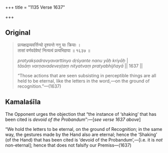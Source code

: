 +++
title = "1135 Verse 1637"

+++
## Original 
>
> प्रत्यक्षद्रव्यवर्त्तिन्यो दृश्यन्ते ननु याः क्रियाः ।  
> तासां वर्णवदेवेष्टं नित्यत्वं प्रत्यभिज्ञया ॥ १६३७ ॥ 
>
> *pratyakṣadravyavarttinyo dṛśyante nanu yāḥ kriyāḥ* \|  
> *tāsāṃ varṇavadeveṣṭaṃ nityatvaṃ pratyabhijñayā* \|\| 1637 \|\| 
>
> “Those actions that are seen subsisting in perceptible things are all held to be eternal, like the letters in the word,—on the ground of recognition.”—(1637)



## Kamalaśīla

The Opponent urges the objection that “the instance of ‘shaking’ that has been cited is *devoid* *of* *the* *Probandum*”:—[*see verse 1637 above*]

“We hold the letters to be eternal, on the ground of Recognition; in the same way, the gestures made by the Hand also are eternal; hence the ‘Shaking’ (of the Hand) that has been cited is ‘devoid of the Probandum’,—[i.e. it is *not* non-eternal]; hence that does not falsify our Premiss—(1637)


